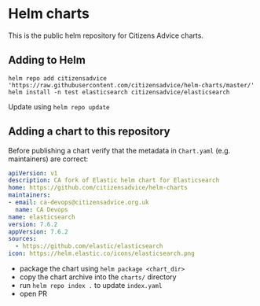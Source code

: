 # Helm charts

This is the public helm repository for Citizens Advice charts.

## Adding to Helm

```
helm repo add citizensadvice 'https://raw.githubusercontent.com/citizensadvice/helm-charts/master/'
helm install -n test elasticsearch citizensadvice/elasticsearch
```

Update using `helm repo update`

## Adding a chart to this repository

Before publishing a chart verify that the metadata in `Chart.yaml` (e.g. maintainers) are correct:

```yaml
apiVersion: v1
description: CA fork of Elastic helm chart for Elasticsearch
home: https://github.com/citizensadvice/helm-charts
maintainers:
- email: ca-devops@citizensadvice.org.uk
  name: CA Devops
name: elasticsearch
version: 7.6.2
appVersion: 7.6.2
sources:
  - https://github.com/elastic/elasticsearch
icon: https://helm.elastic.co/icons/elasticsearch.png
```

- package the chart using `helm package <chart_dir>`
- copy the chart archive into the `charts/` directory
- run `helm repo index .` to update `index.yaml`
- open PR

